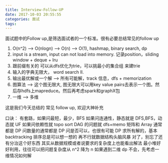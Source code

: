 ```yaml
---
title: Interview-Follow-UP
date: 2017-10-03 20:55:55
categories: 面试
tags:
---
```


面试题中的Follow up,是筛选面试者的一个标准。很有必要总结常见的follow up


1. O(n^2) --> O(nlogn) --> O(n) --> O(1), hashmap, binary search, dp
2. input is a stream, input can not load into memory. 记录position，sliding window + deque + lru 
3. 跟前缀有关的 可以从dfs优化为trie，可以挑最小的集合组 来建trie
4. 输入的字典无限大， word search II.
5. 输出最优解或一个解 --> 所有可能解，track 信息，dfs + memorization 
6. 图算法 --> 这个图无限大, 图无限大可以用key value pairs去表示一个图。然后存hdfs上mapreduce。然后再考虑spark和graphX包
7. 一维 --> 多维


这是我们今天总结的 常见 follow up, 欢迎大神补充

口诀：
有套路，如果问最短，最少，BFS
如果问连通性，静态就是 DFS,BFS，动态就 UF
如果问依赖性就 topo sort
DAG 的问题就 dfs+memo
矩阵和 Array 通常都是 DP
问数量的通常都是 DP
问是否可以，也很有可能 DP
求所有解的，基本 backtracking
排序总是可以想一想的
再不行就数据结构头脑风暴
对了，别忘了还有分治这个好东西
其实从数据规模或者说要求的复杂度上也能看出解法
最小堆好好利用，往往可以把问题复杂度从 n^2 降为 n
如果遇到二维 dp 不会，先考虑一维情况如何解
